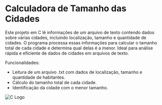 # Calculadora de Tamanho das Cidades
Este projeto em C lê informações de um arquivo de texto contendo dados sobre várias cidades, incluindo localização, tamanho e quantidade de cidades. 
O programa processa essas informações para calcular o tamanho total de cada cidade e determina qual delas é a menor. 
Ideal para análise rápida e eficiente de dados de cidades em arquivos de texto.

Funcionalidades:

* Leitura de um arquivo .txt com dados de localização, tamanho e quantidade de habitantes.
* Cálculo do tamanho total de cada cidade.
* Identificação da cidade com o menor tamanho.

![C Logo](https://upload.wikimedia.org/wikipedia/commons/1/18/C_Programming_Language.png)
    
